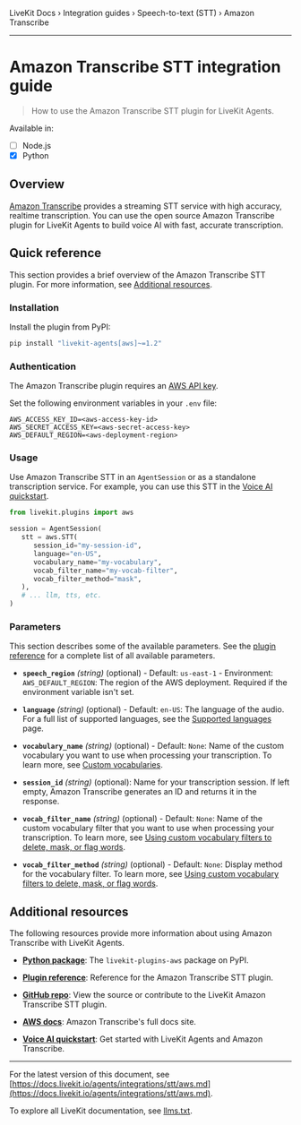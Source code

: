 LiveKit Docs › Integration guides › Speech-to-text (STT) › Amazon Transcribe

---

# Amazon Transcribe STT integration guide

> How to use the Amazon Transcribe STT plugin for LiveKit Agents.

Available in:
- [ ] Node.js
- [x] Python

## Overview

[Amazon Transcribe](https://docs.aws.amazon.com/transcribe/latest/dg/what-is.html) provides a streaming STT service with high accuracy, realtime transcription. You can use the open source Amazon Transcribe plugin for LiveKit Agents to build voice AI with fast, accurate transcription.

## Quick reference

This section provides a brief overview of the Amazon Transcribe STT plugin. For more information, see [Additional resources](#additional-resources).

### Installation

Install the plugin from PyPI:

```bash
pip install "livekit-agents[aws]~=1.2"

```

### Authentication

The Amazon Transcribe plugin requires an [AWS API key](https://docs.aws.amazon.com/general/latest/gr/aws-sec-cred-types.html).

Set the following environment variables in your `.env` file:

```shell
AWS_ACCESS_KEY_ID=<aws-access-key-id>
AWS_SECRET_ACCESS_KEY=<aws-secret-access-key>
AWS_DEFAULT_REGION=<aws-deployment-region>

```

### Usage

Use Amazon Transcribe STT in an `AgentSession` or as a standalone transcription service. For example, you can use this STT in the [Voice AI quickstart](https://docs.livekit.io/agents/start/voice-ai.md).

```python
from livekit.plugins import aws

session = AgentSession(
   stt = aws.STT(
      session_id="my-session-id",
      language="en-US",
      vocabulary_name="my-vocabulary",
      vocab_filter_name="my-vocab-filter",
      vocab_filter_method="mask",
   ),
   # ... llm, tts, etc.
)

```

### Parameters

This section describes some of the available parameters. See the [plugin reference](https://docs.livekit.io/reference/python/v1/livekit/plugins/aws/index.html.md#livekit.plugins.aws.STT) for a complete list of all available parameters.

- **`speech_region`** _(string)_ (optional) - Default: `us-east-1` - Environment: `AWS_DEFAULT_REGION`: The region of the AWS deployment. Required if the environment variable isn't set.

- **`language`** _(string)_ (optional) - Default: `en-US`: The language of the audio. For a full list of supported languages, see the [Supported languages](https://docs.aws.amazon.com/transcribe/latest/dg/supported-languages.html) page.

- **`vocabulary_name`** _(string)_ (optional) - Default: `None`: Name of the custom vocabulary you want to use when processing your transcription. To learn more, see [Custom vocabularies](https://docs.aws.amazon.com/transcribe/latest/dg/custom-vocabulary.html).

- **`session_id`** _(string)_ (optional): Name for your transcription session. If left empty, Amazon Transcribe generates an ID and returns it in the response.

- **`vocab_filter_name`** _(string)_ (optional) - Default: `None`: Name of the custom vocabulary filter that you want to use when processing your transcription. To learn more, see [Using custom vocabulary filters to delete, mask, or flag words](https://docs.aws.amazon.com/transcribe/latest/dg/vocabulary-filtering.html).

- **`vocab_filter_method`** _(string)_ (optional) - Default: `None`: Display method for the vocabulary filter. To learn more, see [Using custom vocabulary filters to delete, mask, or flag words](https://docs.aws.amazon.com/transcribe/latest/dg/vocabulary-filtering.html).

## Additional resources

The following resources provide more information about using Amazon Transcribe with LiveKit Agents.

- **[Python package](https://pypi.org/project/livekit-plugins-aws/)**: The `livekit-plugins-aws` package on PyPI.

- **[Plugin reference](https://docs.livekit.io/reference/python/v1/livekit/plugins/aws/index.html.md#livekit.plugins.aws.STT)**: Reference for the Amazon Transcribe STT plugin.

- **[GitHub repo](https://github.com/livekit/agents/tree/main/livekit-plugins/livekit-plugins-aws)**: View the source or contribute to the LiveKit Amazon Transcribe STT plugin.

- **[AWS docs](https://docs.aws.amazon.com/transcribe/latest/dg/what-is.html)**: Amazon Transcribe's full docs site.

- **[Voice AI quickstart](https://docs.livekit.io/agents/start/voice-ai.md)**: Get started with LiveKit Agents and Amazon Transcribe.

---


For the latest version of this document, see [https://docs.livekit.io/agents/integrations/stt/aws.md](https://docs.livekit.io/agents/integrations/stt/aws.md).

To explore all LiveKit documentation, see [llms.txt](https://docs.livekit.io/llms.txt).